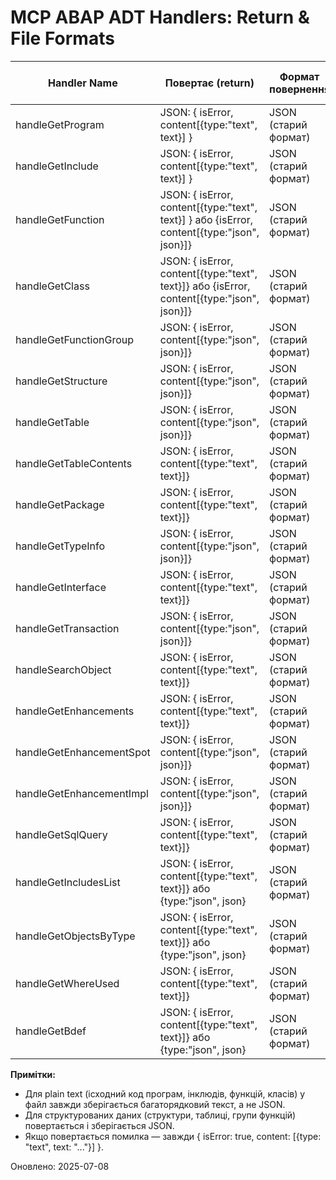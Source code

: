 # MCP ABAP ADT Handlers: Return & File Formats

| Handler Name                | Повертає (return)                | Формат повернення         | Зберігає у файл (filePath) | Формат у файлі         |
|-----------------------------|----------------------------------|---------------------------|----------------------------|------------------------|
| handleGetProgram            | JSON: { isError, content[{type:"text", text}] } | JSON (старий формат)      | plain text                | багаторядковий текст   |
| handleGetInclude            | JSON: { isError, content[{type:"text", text}] } | JSON (старий формат)      | plain text                | багаторядковий текст   |
| handleGetFunction           | JSON: { isError, content[{type:"text", text}] } або {isError, content[{type:"json", json}]} | JSON (старий формат)      | plain text або JSON     | багаторядковий текст або JSON |
| handleGetClass              | JSON: { isError, content[{type:"text", text}]} або {isError, content[{type:"json", json}]}  | JSON (старий формат)      | plain text або JSON     | багаторядковий текст або JSON |
| handleGetFunctionGroup      | JSON: { isError, content[{type:"json", json}]}  | JSON (старий формат)      | JSON                      | JSON                  |
| handleGetStructure          | JSON: { isError, content[{type:"json", json}]}  | JSON (старий формат)      | JSON                      | JSON                  |
| handleGetTable              | JSON: { isError, content[{type:"json", json}]}  | JSON (старий формат)      | JSON                      | JSON                  |
| handleGetTableContents      | JSON: { isError, content[{type:"text", text}]}  | JSON (старий формат)      | JSON                      | JSON                  |
| handleGetPackage            | JSON: { isError, content[{type:"text", text}]}  | JSON (старий формат)      | JSON                      | JSON                  |
| handleGetTypeInfo           | JSON: { isError, content[{type:"json", json}]}  | JSON (старий формат)      | JSON                      | JSON                  |
| handleGetInterface          | JSON: { isError, content[{type:"text", text}]}  | JSON (старий формат)      | JSON                      | JSON                  |
| handleGetTransaction        | JSON: { isError, content[{type:"json", json}]}  | JSON (старий формат)      | JSON                      | JSON                  |
| handleSearchObject          | JSON: { isError, content[{type:"text", text}]}  | JSON (старий формат)      | JSON                      | JSON                  |
| handleGetEnhancements       | JSON: { isError, content[{type:"text", text}]}  | JSON (старий формат)      | JSON                      | JSON                  |
| handleGetEnhancementSpot    | JSON: { isError, content[{type:"json", json}]}  | JSON (старий формат)      | JSON                      | JSON                  |
| handleGetEnhancementImpl    | JSON: { isError, content[{type:"json", json}]}  | JSON (старий формат)      | JSON                      | JSON                  |
| handleGetSqlQuery           | JSON: { isError, content[{type:"text", text}]}  | JSON (старий формат)      | JSON                      | JSON                  |
| handleGetIncludesList       | JSON: { isError, content[{type:"text", text}]} або {type:"json", json} | JSON (старий формат)      | JSON                      | JSON                  |
| handleGetObjectsByType      | JSON: { isError, content[{type:"text", text}]} або {type:"json", json} | JSON (старий формат)      | JSON                      | JSON                  |
| handleGetWhereUsed          | JSON: { isError, content[{type:"text", text}]}  | JSON (старий формат)      | JSON                      | JSON                  |
| handleGetBdef               | JSON: { isError, content[{type:"text", text}]} або {type:"json", json} | JSON (старий формат)      | JSON                      | JSON                  |

**Примітки:**
- Для plain text (ісходний код програм, інклюдів, функцій, класів) у файл завжди зберігається багаторядковий текст, а не JSON.
- Для структурованих даних (структури, таблиці, групи функцій) повертається і зберігається JSON.
- Якщо повертається помилка — завжди { isError: true, content: [{type: "text", text: "..."}] }.

Оновлено: 2025-07-08

